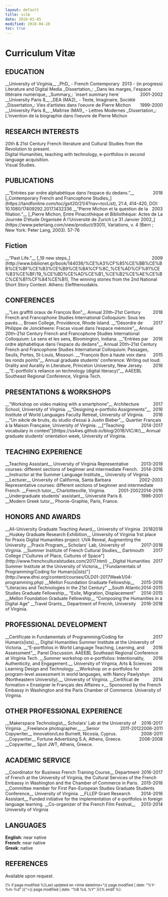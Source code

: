 ```yaml
---
layout: default
title: vitæ
date: 2018-02-05
modified: 2018-04-28
toc: true
---
```


<div class="header-bar">
  <h1>Curriculum Vitæ</h1>
  <!-- <h2>[Download PDF]({{ "/assets/docs/CV18.pdf" | absolute_url }})</h2> -->
</div>

<!--
## CURRENTLY
- PhD candidate in the Department of French in University of Virginia
- Praxis Fellow at the Scholars' Lab
-->

<!--
Use this snippet code to add a link to download CV in pdf.
[Download PDF]({{ "/assets/docs/CV18.pdf" | absolute_url }})
-->

## EDUCATION

<figcaption class="address p" style="float: right;">2013 - (in progress)</figcaption>
__University of Virginia__   
_PhD_ - French Contemporary Literature and Digital Media  
_Dissertation_: _Dans les marges, l'espace littéraire numérique_  
_Summary_: `insert summary here`


<figcaption class="address p" style="float: right;">2001-2002</figcaption>
__University Paris 8__      
_DEA (MA2)_ - Texte, Imaginaire, Société     
_Dissertation_: Vies d’artistes dans l’oeuvre de Pierre Michon

<figcaption class="address p" style="float: right;">1999-2000</figcaption>
__University Paris 8__    
_Maîtrise (MA1)_ - Lettres Modernes   
_Dissertation_: L’invention de la biographie dans l’oeuvre de Pierre Michon  

## RESEARCH INTERESTS

20th & 21st Century French literature and Cultural Studies from the Revolution to present.  
Digital Humanities, teaching with technology, e-portfolios in second language acquisition.  
Visual Studies.

## PUBLICATIONS

<figcaption class="address p" style="float: right;">2018</figcaption>
__“Entrées par ordre alphabétique dans l’espace du dedans.”__   
[_Contemporary French and Francophone Studies_](https://tandfonline.com/toc/gsit20/21/4?nav=tocList), 21:4, 414-420, DOI: 10.1080/17409292.2017.1432336

<figcaption class="address p" style="float: right;">2003</figcaption>  
__“Pierre Michon et la question de la filiation.”__  
 [_Pierre Michon, Entre Pinacothèque et Bibliothèque: Actes de La Journée D’étude Organisée À l’Université de Zurich Le 31 Janvier 2002_](https://www.peterlang.com/view/product/9301), Variations, v. 4 (Bern ; New York: Peter Lang, 2003). 57-76

## Fiction

<figcaption class="address p" style="float: right;">2009</figcaption>
__“Past Life.”__  
[_19 new steps_](http://www.biblionet.gr/book/144036/%CE%A3%CF%85%CE%BB%CE%BB%CE%BF%CE%B3%CE%B9%CE%BA%CF%8C_%CE%AD%CF%81%CE%B3%CE%BF/19_%CE%BD%CE%AD%CE%B1_%CE%B2%CE%AE%CE%BC%CE%B1%CF%84%CE%B1), The winning stories from the 2nd National Short Story Contest. Athens: Eleftheroudakis.

## CONFERENCES

<figcaption class="address p" style="float: right;">2018</figcaption>
__“Les graffiti oraux de François Bon”__  
Annual 20th–21st Century French and Francophone Studies International Colloquium: Sous les pavés..., Brown College, Providence, Rhode Island.

<figcaption class="address p" style="float: right;">2017</figcaption>
__“Désordre de Philippe de Jonckheere: Fracas visuel dans l’espace mémoire”__  
Annual 20th–21st Century French and Francophone Studies International Colloquium: Le sens et les sens, Bloomington, Indiana.

<figcaption class="address p" style="float: right;">2016</figcaption>
__“Entrées par ordre alphabétique dans l’espace du dedans”__  
Annual 20th–21st Century French and Francophone Studies International Colloquium: Passages, Seuils, Portes, St-Louis, Missouri.

<figcaption class="address p" style="float: right;">2015</figcaption>
__“François Bon à haute voix dans les ronds points”__  
Annual graduate students’ conference: Writing out loud: Orality and Aurality in Literature, Princeton University, New Jersey.

<figcaption class="address p" style="float: right;">2016</figcaption>
__"E-portfolio's reliance on technology (digital literacy)”__  
AAEEBL Southeast Regional Conference, Virginia Tech.

## PRESENTATIONS & WORKSHOPS

<figcaption class="address p" style="float: right;">2017</figcaption>
__“Workshop on video making with a smartphone”__  
Architecture School, University of Virginia.

<figcaption class="address p" style="float: right;">2016</figcaption>
__“Designing e-portfolio Assignments”__  
Institute of World Languages Faculty Retreat, University of Virginia.

<figcaption class="address p" style="float: right;">2016</figcaption>
__“Un siècle de bruits, du studio d’essai à Justin Bieber”__  
Quartier Français à la Maison Française, University of Virginia.

<figcaption class="address p" style="float: right;">2014-2017</figcaption>
__[“Teaching vocabulary in context”](https://ss4ws.github.io/blog/2018/VIC/#/)__  
Annual graduate students’ orientation week, University of Virginia.


## TEACHING EXPERIENCE

<figcaption class="address p" style="float: right;">2013-2019</figcaption>
__Teaching Assistant__   
University of Virginia  
Representative courses: different sections of beginner and intermediate French.

<figcaption class="address p" style="float: right;">2014-2016</figcaption>
__Instructor at the Summer Language Institute__  
University of Virginia

<figcaption class="address p" style="float: right;">2002-2003</figcaption>
__Lecturer__  
University of California, Santa Barbara  
Representative courses: different sections of beginner and intermediate French.

<figcaption class="address p" style="float: right;">2014-2016</figcaption>
__French tutor__  
Charlottesville, Virginia.  

<figcaption class="address p" style="float: right;">2001-2002</figcaption>
__Undergraduate students' assistant__  
Université Paris 8.

<figcaption class="address p" style="float: right;">1996-2001</figcaption>
__Modern Greek tutor__  
Phonie-Graphie, Paris, France.


## HONORS AND AWARDS  

<figcaption class="address p" style="float: right;">2018</figcaption>
__All-University Graduate Teaching Award__
University of Virginia

<figcaption class="address p" style="float: right;">2018</figcaption>
__Huskey Graduate Research Exhibition__  
University of Virginia  
1rst place for Praxis Digital Humanities project: UVA Reveal, Augmenting the University

<figcaption class="address p" style="float: right;">2017-2018</figcaption>
__Praxis Program__  
Scholars' Lab, University of Virginia.  

<figcaption class="address p" style="float: right;">2017</figcaption>
__Summer Institute of French Cultural Studies__ 
Dartmouth College  
["Cultures of Place, Cultures of Space"](http://www.frenchculturalstudies.com/2017.html)


<figcaption class="address p" style="float: right;">2017</figcaption>
__Digital Humanities Summer Institute at the University of Victoria__  
["Fundamentals of Programming/Coding for Human(s|ists)"](http://www.dhsi.org/content/courses/OLD01-2017Week1/04-programming.php)

<figcaption class="address p" style="float: right;">2015-2016</figcaption>
__Mellon Foundation Graduate Fellowship__  
“Literacies and Technologies in the 21st Century”

<figcaption class="address p" style="float: right;">2014-2015</figcaption>
__South Atlantic Studies Graduate Fellowship__  
“Exile, Migration, Displacement”

<figcaption class="address p" style="float: right;">2014-2015</figcaption>
__Mellon Foundation Graduate Fellowship__  
“Composing the Humanities in a Digital Age”   

<figcaption class="address p" style="float: right;">2016-2018</figcaption>
__Travel Grants__  
Department of Frecnh, University of Virginia.   

## PROFESSIONAL DEVELOPMENT

<figcaption class="address p" style="float: right;">2017</figcaption>
__Certificate in Fundamentals of Programming/Coding for Human(s|ists).__   
Digital Humanities Summer Institute at the University of Victoria.

<figcaption class="address p" style="float: right;">2016</figcaption>
__“E-portfolios in World Language Teaching, Learning, and Assessment”__  
Panel Discussion. AAEEBL Southeast Regional Conference at Virginia Tech.

<figcaption class="address p" style="float: right;">2016</figcaption>
__Summer workshop on e-portfolios: Intentionality, Authenticity, and Engagement.__  
University of Virginia, Arts & Sciences Learning Design and Technology.

<figcaption class="address p" style="float: right;">2016</figcaption>
__Workshop on e-portfolios for program-level assessment in world languages, with Nancy Pawlyshyn (Northeastern University).__  
University of Virginia.

<figcaption class="address p" style="float: right;">2014</figcaption>
__Certificat de formation « Enseigner le Français des Affaires »__   
Sponsored by the French Embassy in Washington and the Paris Chamber of Commerce.  
University of Virginia.

## OTHER PROFESSIONAL EXPERIENCE

<figcaption class="address p" style="float: right;">2016-2017</figcaption>
__Makerspace Technologist__  
Scholars’ Lab at the University of Virginia.

<figcaption class="address p" style="float: right;">2006-2011</figcaption>
__Freelance photographer__  

<figcaption class="address p" style="float: right;">2011-2012</figcaption>
__Senior Copywriter__  
Innovation/Leo Burnett, Nicosia, Cyprus.

<figcaption class="address p" style="float: right;">2008-2011</figcaption>
__Copywriter__  
Fortune Advertising S.A, Athens, Greece.

<figcaption class="address p" style="float: right;">2006-2008</figcaption>
__Copywriter__  
Spot JWT, Athens, Greece.

## ACADEMIC SERVICE

<figcaption class="address p" style="float: right;">2016-2017</figcaption>
__Coordinator for Business French Training Course__  
Department of French at the University of Virginia, the Cultural Services of the French Embassy in Washington and the Chamber of Commerce in Paris.

<figcaption class="address p" style="float: right;">2015-2016</figcaption>
__Committee member for First Pan-European Studies Graduate Students Conference__  
University of Virginia.

<figcaption class="address p" style="float: right;">2014-2016</figcaption>
__FLLEP Grant Research Assistant__  
Funded initiative for the implementation of e-portfolios in foreign language learning.

<figcaption class="address p" style="float: right;">2013-2014</figcaption>
__Co-organizer of the French Film Festival__  
University of Virginia

## LANGUAGES

__English__: near native    
__French__: near native  
__Greek__: native  


## REFERENCES

Available upon request.


<small class="address p" style="float: right;">{% if page.modified %}Last updated on <time datetime="{{ page.modified | date: "%Y-%m-%d" }}">{{ page.modified | date: "%B %d, %Y" }}</time>{% endif %}.</small>